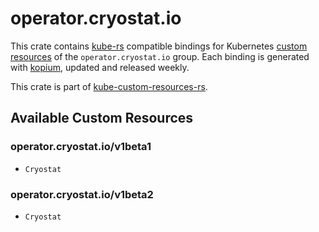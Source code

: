 <!--
SPDX-FileCopyrightText: The kube-custom-resources-rs Authors
SPDX-License-Identifier: 0BSD
 -->

# operator.cryostat.io

This crate contains [kube-rs](https://kube.rs/) compatible bindings for Kubernetes [custom resources](https://kubernetes.io/docs/tasks/extend-kubernetes/custom-resources/custom-resource-definitions/) of the `operator.cryostat.io` group. Each binding is generated with [kopium](https://github.com/kube-rs/kopium), updated and released weekly.

This crate is part of [kube-custom-resources-rs](https://github.com/metio/kube-custom-resources-rs).

## Available Custom Resources

### operator.cryostat.io/v1beta1
- `Cryostat`
### operator.cryostat.io/v1beta2
- `Cryostat`
